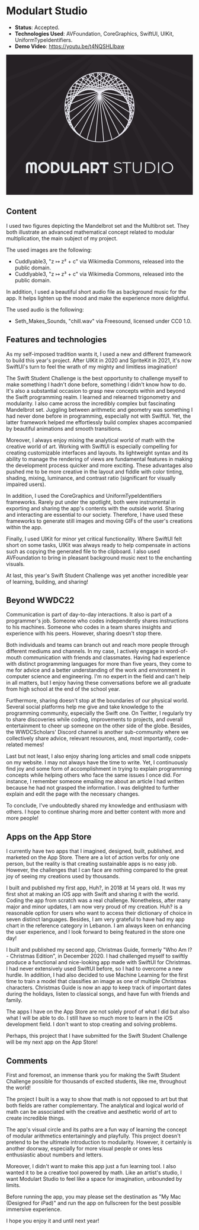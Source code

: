 # Modulart Studio

- **Status**: Accepted.
- **Technologies Used**: AVFoundation, CoreGraphics, SwiftUI, UIKit, UniformTypeIdentifiers.
- **Demo Video**: https://youtu.be/t4NQSHLIbaw

![Cover Image](/WWDC%202022/Modulart%20Studio.png)

## Content

I used two figures depicting the Mandelbrot set and the Multibrot set. They both illustrate an advanced mathematical concept related to modular multiplication, the main subject of my project.

The used images are the following:
- Cuddlyable3, "z ↦ z² + c" via Wikimedia Commons, released into the public domain.
- Cuddlyable3, "z ↦ z³ + c" via Wikimedia Commons, released into the public domain.

In addition, I used a beautiful short audio file as background music for the app. It helps lighten up the mood and make the experience more delightful.

The used audio is the following:
- Seth_Makes_Sounds, "chill.wav" via Freesound, licensed under CC0 1.0.

## Features and technologies

As my self-imposed tradition wants it, I used a new and different framework to build this year's project. After UIKit in 2020 and SpriteKit in 2021, it's now SwiftUI's turn to feel the wrath of my mighty and limitless imagination!

The Swift Student Challenge is the best opportunity to challenge myself to make something I hadn't done before, something I didn't know how to do. It's also a substantial occasion to grasp new concepts within and beyond the Swift programming realm. I learned and relearned trigonometry and modularity. I also came across the incredibly complex but fascinating Mandelbrot set. Juggling between arithmetic and geometry was something I had never done before in programming, especially not with SwiftUI. Yet, the latter framework helped me effortlessly build complex shapes accompanied by beautiful animations and smooth transitions.

Moreover, I always enjoy mixing the analytical world of math with the creative world of art. Working with SwiftUI is especially compelling for creating customizable interfaces and layouts. Its lightweight syntax and its ability to manage the rendering of views are fundamental features in making the development process quicker and more exciting. These advantages also pushed me to be more creative in the layout and fiddle with color tinting, shading, mixing, luminance, and contrast ratio (significant for visually impaired users).

In addition, I used the CoreGraphics and UniformTypeIdentifiers frameworks. Rarely put under the spotlight, both were instrumental in exporting and sharing the app's contents with the outside world. Sharing and interacting are essential to our society. Therefore, I have used these frameworks to generate still images and moving GIFs of the user's creations within the app.

Finally, I used UIKit for minor yet critical functionality. Where SwiftUI felt short on some tasks, UIKit was always ready to help compensate in actions such as copying the generated file to the clipboard. I also used AVFoundation to bring in pleasant background music next to the enchanting visuals.

At last, this year's Swift Student Challenge was yet another incredible year of learning, building, and sharing!

## Beyond WWDC22

Communication is part of day-to-day interactions. It also is part of a programmer's job. Someone who codes independently shares instructions to his machines. Someone who codes in a team shares insights and experience with his peers. However, sharing doesn't stop there.

Both individuals and teams can branch out and reach more people through different mediums and channels. In my case, I actively engage in word-of-mouth communication with friends and classmates. Having had experience with distinct programming languages for more than five years, they come to me for advice and a better understanding of the work and environment in computer science and engineering. I'm no expert in the field and can't help in all matters, but I enjoy having these conversations before we all graduate from high school at the end of the school year.

Furthermore, sharing doesn't stop at the boundaries of our physical world. Several social platforms help me give and take knowledge to the programming community, especially the Swift one. On Twitter, I regularly try to share discoveries while coding, improvements to projects, and overall entertainment to cheer up someone on the other side of the globe. Besides, the WWDCScholars' Discord channel is another sub-community where we collectively share advice, relevant resources, and, most importantly, code-related memes!

Last but not least, I also enjoy sharing long articles and small code snippets on my website. I may not always have the time to write. Yet, I continuously find joy and some form of accomplishment in trying to explain programming concepts while helping others who face the same issues I once did. For instance, I remember someone emailing me about an article I had written because he had not grasped the information. I was delighted to further explain and edit the page with the necessary changes.

To conclude, I've undoubtedly shared my knowledge and enthusiasm with others. I hope to continue sharing more and better content with more and more people!

## Apps on the App Store

I currently have two apps that I imagined, designed, built, published, and marketed on the App Store. There are a lot of action verbs for only one person, but the reality is that creating sustainable apps is no easy job. However, the challenges that I can face are nothing compared to the great joy of seeing my creations used by thousands.

I built and published my first app, Huh?, in 2018 at 14 years old. It was my first shot at making an iOS app with Swift and sharing it with the world. Coding the app from scratch was a real challenge. Nonetheless, after many major and minor updates, I am now very proud of my creation. Huh? is a reasonable option for users who want to access their dictionary of choice in seven distinct languages. Besides, I am very grateful to have had my app chart in the reference category in Lebanon. I am always keen on enhancing the user experience, and I look forward to being featured in the store one day!

I built and published my second app, Christmas Guide, formerly "Who Am I? - Christmas Edition", in December 2020. I had challenged myself to swiftly produce a functional and nice-looking app made with SwiftUI for Christmas. I had never extensively used SwiftUI before, so I had to overcome a new hurdle. In addition, I had also decided to use Machine Learning for the first time to train a model that classifies an image as one of multiple Christmas characters. Christmas Guide is now an app to keep track of important dates during the holidays, listen to classical songs, and have fun with friends and family.

The apps I have on the App Store are not solely proof of what I did but also what I will be able to do. I still have so much more to learn in the iOS development field. I don't want to stop creating and solving problems.

Perhaps, this project that I have submitted for the Swift Student Challenge will be my next app on the App Store!

## Comments

First and foremost, an immense thank you for making the Swift Student Challenge possible for thousands of excited students, like me, throughout the world!

The project I built is a way to show that math is not opposed to art but that both fields are rather complementary. The analytical and logical world of math can be associated with the creative and aesthetic world of art to create incredible things.

The app's visual circle and its paths are a fun way of learning the concept of modular arithmetics entertainingly and playfully. This project doesn't pretend to be the ultimate introduction to modularity. However, it certainly is another doorway, especially for more visual people or ones less enthusiastic about numbers and letters.

Moreover, I didn't want to make this app just a fun learning tool. I also wanted it to be a creative tool powered by math. Like an artist's studio, I want Modulart Studio to feel like a space for imagination, unbounded by limits.

Before running the app, you may please set the destination as "My Mac (Designed for iPad)" and run the app on fullscreen for the best possible immersive experience.

I hope you enjoy it and until next year!
